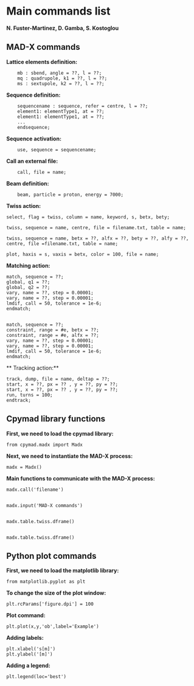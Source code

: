 # Main commands list

**N. Fuster-Marti­nez, D. Gamba, S. Kostoglou** 

## MAD-X commands

**Lattice elements definition:**
        
        mb : sbend, angle = ??, l = ??; 
        mq : quadrupole, k1 = ??, l = ??;
        ms : sextupole, k2 = ??, l = ??;

**Sequence definition:**

        sequencename : sequence, refer = centre, l = ??;
        element1: elementType1, at = ??;
        element1: elementType1, at = ??;
        ...
        endsequence;

**Sequence activation:**

        use, sequence = sequencename;

**Call an external file:**

        call, file = name;

**Beam definition:**

        beam, particle = proton, energy = 7000;

**Twiss action:**

    select, flag = twiss, column = name, keyword, s, betx, bety;
    
	twiss, sequence = name, centre, file = filename.txt, table = name;
    
    twiss, sequence = name, betx = ??, alfx = ??, bety = ??, alfy = ??, centre, file =filename.txt, table = name;
    
    plot, haxis = s, vaxis = betx, color = 100, file = name;
   
**Matching action:**

	match, sequence = ??;
	global, q1 = ??;
	global, q2 = ??;
	vary, name = ??, step = 0.00001;
	vary, name = ??, step = 0.00001;
	lmdif, call = 50, tolerance = 1e-6;
	endmatch;

	
	match, sequence = ??;
	constraint, range = #e, betx = ??;
	constraint, range = #e, alfx = ??;
	vary, name = ??, step = 0.00001;
	vary, name = ??, step = 0.00001;
	lmdif, call = 50, tolerance = 1e-6;
	endmatch;


** Tracking action:**


	track, dump, file = name, deltap = ??;
	start, x = ??, px = ?? , y = ??, py = ??;
	start, x = ??, px = ?? , y = ??, py = ??;
	run, turns = 100;
    endtrack;   

        
## Cpymad library functions

**First, we need to load the cpymad library:**
	
	from cpymad.madx import Madx
	
**Next, we need to instantiate the MAD-X process:**
 	
	madx = Madx()
  	
**Main functions to communicate with the MAD-X process:**

	madx.call('filename')
	
	
	madx.input('MAD-X commands')
	
	
	madx.table.twiss.dframe()
 
    
    madx.table.twiss.dframe()

 
## Python plot commands

**First, we need to load the matplotlib library:**
    
    from matplotlib.pyplot as plt 

**To change the size of the plot window:**

	plt.rcParams['figure.dpi'] = 100

**Plot command:**

	plt.plot(x,y,'ob',label='Example')

**Adding labels:**

	plt.xlabel('s[m]')
	plt.ylabel('[m]')
	
**Adding a legend:**

	plt.legend(loc='best')     
